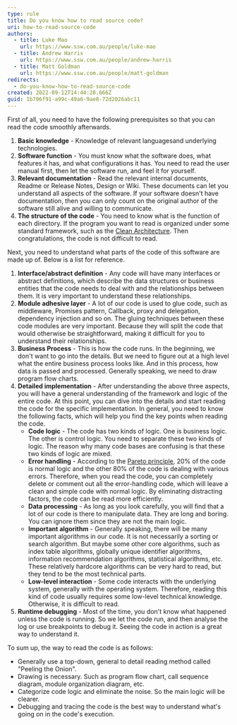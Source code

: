 ```yaml
---
type: rule
title: Do you know how to read source code?
uri: how-to-read-source-code
authors:
  - title: Luke Mao
    url: https://www.ssw.com.au/people/luke-mao
  - title: Andrew Harris
    url: https://www.ssw.com.au/people/andrew-harris
  - title: Matt Goldman
    url: https://www.ssw.com.au/people/matt-goldman
redirects:
  - do-you-know-how-to-read-source-code
created: 2022-09-12T14:44:28.666Z
guid: 1b706f91-a99c-49a6-9ae8-72d2026abc11
---
```

First of all, you need to have the following prerequisites so that you can read the code smoothly afterwards.

1. **Basic knowledge** - Knowledge of relevant languages ​​and underlying technologies.
2. **Software function** - You must know what the software does, what features it has, and what configurations it has. You need to read the user manual first, then let the software run, and feel it for yourself.
3. **Relevant documentation** - Read the relevant internal documents, Readme or Release Notes, Design or Wiki. These documents can let you understand all aspects of the software. If your software doesn't have documentation, then you can only count on the original author of the software still alive and willing to communicate.
4. **The structure of the code** - You need to know what is the function of each directory. If the program you want to read is organized under some standard framework, such as the [Clean Architecture](https://github.com/jasontaylordev/CleanArchitecture). Then congratulations, the code is not difficult to read.

Next, you need to understand what parts of the code of this software are made up of. Below is a list for reference.

1. **Interface/abstract definition** - Any code will have many interfaces or abstract definitions, which describe the data structures or business entities that the code needs to deal with and the relationships between them. It is very important to understand these relationships.
2. **Module adhesive layer** - A lot of our code is used to glue code, such as middleware, Promises pattern, Callback, proxy and delegation, dependency injection and so on. The gluing techniques between these code modules are very important. Because they will split the code that would otherwise be straightforward, making it difficult for you to understand their relationships.
3. **Business Process** - This is how the code runs. In the beginning, we don't want to go into the details. But we need to figure out at a high level what the entire business process looks like. And in this process, how data is passed and processed. Generally speaking, we need to draw program flow charts.
4. **Detailed implementation** - After understanding the above three aspects, you will have a general understanding of the framework and logic of the entire code. At this point, you can dive into the details and start reading the code for the specific implementation. In general, you need to know the following facts, which will help you find the key points when reading the code.
    - **Code logic** - The code has two kinds of logic. One is business logic. The other is control logic. You need to separate these two kinds of logic. The reason why many code bases are confusing is that these two kinds of logic are mixed.
    - **Error handling** - According to the [Pareto principle](https://en.wikipedia.org/wiki/Pareto_principle), 20% of the code is normal logic and the other 80% of the code is dealing with various errors. Therefore, when you read the code, you can completely delete or comment out all the error-handling code, which will leave a clean and simple code with normal logic. By eliminating distracting factors, the code can be read more efficiently.
    - **Data processing** - As long as you look carefully, you will find that a lot of our code is there to manipulate data. They are long and boring. You can ignore them since they are not the main logic.
    - **Important algorithm** - Generally speaking, there will be many important algorithms in our code. It is not necessarily a sorting or search algorithm. But maybe some other core algorithms, such as index table algorithms, globally unique identifier algorithms, information recommendation algorithms, statistical algorithms, etc. These relatively hardcore algorithms can be very hard to read, but they tend to be the most technical parts.
    - **Low-level interaction** - Some code interacts with the underlying system, generally with the operating system. Therefore, reading this kind of code usually requires some low-level technical knowledge. Otherwise, it is difficult to read.
5. **Runtime debugging** - Most of the time, you don't know what happened unless the code is running. So we let the code run, and then analyse the log or use breakpoints to debug it. Seeing the code in action is a great way to understand it.

To sum up, the way to read the code is as follows:

-   Generally use a top-down, general to detail reading method called "Peeling the Onion".
-   Drawing is necessary. Such as program flow chart, call sequence diagram, module organization diagram, etc.
-   Categorize code logic and eliminate the noise. So the main logic will be clearer.
-   Debugging and tracing the code is the best way to understand what's going on in the code's execution.
